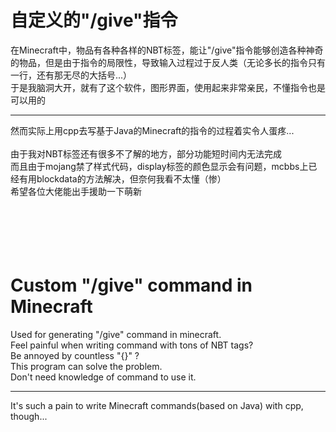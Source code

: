 自定义的"/give"指令
====================
在Minecraft中，物品有各种各样的NBT标签，能让"/give"指令能够创造各种神奇的物品，但是由于指令的局限性，导致输入过程过于反人类（无论多长的指令只有一行，还有那无尽的大括号...）<br>
于是我脑洞大开，就有了这个软件，图形界面，使用起来非常亲民，不懂指令也是可以用的<br>

------------------------------------
然而实际上用cpp去写基于Java的Minecraft的指令的过程着实令人蛋疼...<br>
<br>
由于我对NBT标签还有很多不了解的地方，部分功能短时间内无法完成<br>
而且由于mojang禁了样式代码，display标签的颜色显示会有问题，mcbbs上已经有用blockdata的方法解决，但奈何我看不太懂（惨）<br>
希望各位大佬能出手援助一下萌新<br>
<br>
<br>
<br>
<br>
<br>

Custom "/give" command in Minecraft
=====================================
Used for generating "/give" command in minecraft.<br>
Feel painful when writing command with tons of NBT tags?<br>
Be annoyed by countless "{}" ?<br>
This program can solve the problem.<br> 
Don't need knowledge of command to use it.<br>

------------------------------------
It's such a pain to write Minecraft commands(based on Java) with cpp, though...
